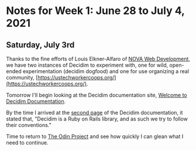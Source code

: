 # Notes for Week 1: June 28 to July 4, 2021

## Saturday, July 3rd

Thanks to the fine efforts of Louis Elkner-Alfaro of
[NOVA Web Development](https://novawebdevelopment.org/), we have two
instances of Decidim to experiment with, one for wild, open-ended
experimentation (decidim dogfood) and one for use organizing a real
community, [https://ustechworkercoops.org/](https://ustechworkercoops.org/).

Tomorrow I'll begin looking at the Decidim documentation site,
[Welcome to Decidim Documentation](https://docs.decidim.org/en/).

By the time I arrived at the
[second page](https://docs.decidim.org/en/configure/) of the Decidim
documentation, it stated that, "Decidim is a Ruby on Rails library, and as such 
we try to follow their conventions."

Time to return to [The Odin Project](https://www.theodinproject.com/) and see
how quickly I can glean what I need to continue.
